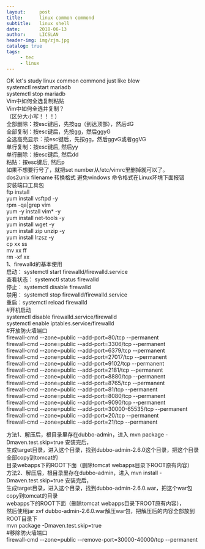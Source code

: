 ```yaml
---
layout:     post
title:      linux common commond
subtitle:   linux shell
date:       2018-06-13
author:     LICSLAN
header-img: img/zjm.jpg
catalog: true
tags:
     - tec
     - linux
---
```



OK let's study linux common commond just like blow<br>
systemctl restart mariadb<br>
systemctl stop mariadb<br>
Vim中如何全选复制粘贴<br>
Vim中如何全选并复制？ <br>
（区分大小写！！！） <br>
全部删除：按esc键后，先按gg（到达顶部），然后dG <br>
全部复制：按esc键后，先按gg，然后ggyG <br>
全选高亮显示：按esc键后，先按gg，然后ggvG或者ggVG<br>
单行复制：按esc键后, 然后yy <br>
单行删除：按esc键后, 然后dd <br>
粘贴：按esc键后, 然后p<br>
如果不想要行号了，就把set number从/etc/vimrc里删掉就可以了。<br>
dos2unix filename 转换格式 避免windows 命令格式在Linux环境下面报错<br>
安装端口工具包<br>
ftp install  <br>
yum install vsftpd -y<br>
rpm -qa|grep vim <br>
yum -y install vim* -y<br>
yum install net-tools -y<br>
yum install wget -y<br>
yum install zip unzip -y<br>
yum install lrzsz -y<br>
cp xx ss<br>
mv xx ff<br>
rm -xf xx<br>
 1、firewalld的基本使用<br>
启动： systemctl start firewalld/firewalld.service<br>
查看状态： systemctl status firewalld <br>
停止： systemctl disable firewalld<br>
禁用： systemctl stop firewalld/firewalld.service<br>
重启：systemctl reload firewalld<br>
#开机启动<br>
systemctl disable firewalld.service/firewalld<br>
systemctl enable iptables.service/firewalld<br>
#开放防火墙端口<br>
firewall-cmd --zone=public --add-port=80/tcp --permanent<br>
firewall-cmd --zone=public --add-port=3306/tcp --permanent<br>
firewall-cmd --zone=public --add-port=6379/tcp --permanent<br>
firewall-cmd --zone=public --add-port=27017/tcp --permanent<br>
firewall-cmd --zone=public --add-port=9102/tcp --permanent<br>
firewall-cmd --zone=public --add-port=2181/tcp --permanent<br>
firewall-cmd --zone=public --add-port=8880/tcp --permanent<br>
firewall-cmd --zone=public --add-port=8765/tcp --permanent<br>
firewall-cmd --zone=public --add-port=81/tcp --permanent<br>
firewall-cmd --zone=public --add-port=8080/tcp --permanent<br>
firewall-cmd --zone=public --add-port=9090/tcp --permanent<br>
firewall-cmd --zone=public --add-port=30000-65535/tcp --permanent<br>
firewall-cmd --zone=public --add-port=20/tcp --permanent<br>
firewall-cmd --zone=public --add-port=21/tcp --permanent<br>

方法1、解压后，根目录里存在dubbo-admin，进入 mvn package -Dmaven.test.skip=true 安装完后，<br>
生成target目录，进入这个目录，找到dubbo-admin-2.6.0这个目录，把这个目录全部copy到tomcat的<br>
目录webapps下的ROOT下面（删除tomcat webapps目录下ROOT原有内容）<br>
方法2、解压后，根目录里存在dubbo-admin，进入 mvn install -Dmaven.test.skip=true 安装完后，<br>
生成target目录，进入这个目录，找到dubbo-admin-2.6.0.war，把这个war包copy到tomcat的目录<br>
webapps下的ROOT下面（删除tomcat webapps目录下ROOT原有内容），<br>
然后使用jar xvf dubbo-admin-2.6.0.war解压war包，把解压后的内容全部放到ROOT目录下<br>
mvn package -Dmaven.test.skip=true<br>
#移除防火墙端口<br>
firewall-cmd --zone=public --remove-port=30000-40000/tcp --permanent<br>
